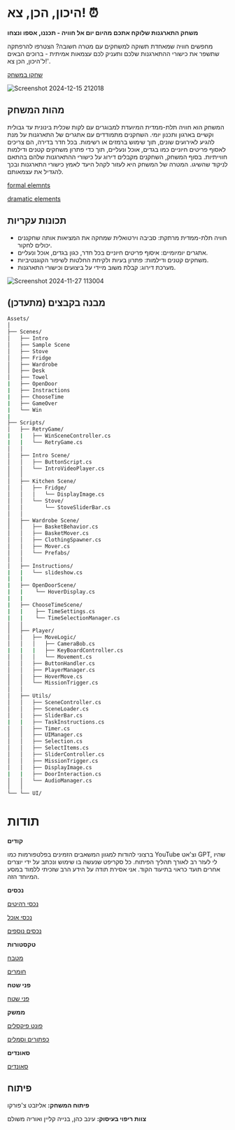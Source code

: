 # היכון, הכן, צא! ⏰
**משחק התארגנות שלוקח אתכם מהיום יום אל חוויה - תכננו, אספו ונצחו**

מחפשים חוויה שמאחדת תשוקה למשחקים עם מטרה חשובה? הצטרפו להרפתקה שתשפר את כישורי ההתארגנות שלכם ותעניק לכם עצמאות אמיתית - ברוכים הבאים ל'היכון, הכן צא!'.

[שחקו במשחק](https://lizachep.itch.io/final-game-house)


![Screenshot 2024-12-15 212018](https://github.com/user-attachments/assets/ac7cac38-557c-46ac-bda6-3d7f59f225df)


## מהות המשחק
המשחק הוא חוויה תלת-ממדית המיועדת למבוגרים עם לקות שכלית בינונית עד גבולית וקשיים בארגון ותכנון יומי. 
השחקנים מתמודדים עם אתגרים של התארגנות על מנת להגיע לאירועים שונים, תוך שימוש ברמזים או רשימות. בכל חדר בדירה, הם צריכים לאסוף פריטים חיוניים כמו בגדים, אוכל ונעליים, תוך כדי פתרון משחקים קטנים ודילמות חווייתיות.
בסוף המשחק, השחקנים מקבלים דירוג על כישורי ההתארגנות שלהם בהתאם לניקוד שהשיגו.
המטרה של המשחק היא לעזור לקהל היעד לאמץ כישורי התארגנות ובכך להגדיל את עצמאותם.

[formal elemnts](https://github.com/Liza-Gaming/Ready-Set-Go/blob/main/formal-elements.md)

[dramatic elements](https://github.com/Liza-Gaming/Ready-Set-Go/blob/main/dramatic-elements.md)
## תכונות עקריות
- חוויה תלת-ממדית מרתקת: סביבה וירטואלית שמחקה את המציאות אותה שחקננים יכולים לחקור.
- אתגרים יומיומיים: איסוף פריטים חיוניים בכל חדר, כגון בגדים, אוכל ונעליים.
- משחקים קטנים ודילמות: פתרון בעיות ולקיחת החלטות לשיפור הקוגנטיביות.
- מערכת דירוג: קבלת משוב מיידי על ביצועים וכישורי התארגנות.

![Screenshot 2024-11-27 113004](https://github.com/user-attachments/assets/b2121c8a-ffba-4e60-b5f2-7617a50a7d6d)

## מבנה בקבצים (מתעדכן)
```bash
Assets/
│
├── Scenes/
│   ├── Intro
│   ├── Sample Scene
│   ├── Stove
│   ├── Fridge
│   ├── Wardrobe
│   ├── Desk
│   ├── Towel
|   ├── OpenDoor
|   ├── Instractions
|   ├── ChooseTime
|   ├── GameOver
|   └── Win
|
├── Scripts/
│   ├── RetryGame/
|   |   ├── WinSceneController.cs
|   |   └── RetryGame.cs
│   │
│   ├── Intro Scene/
│   │   ├── ButtonScript.cs
│   │   └── IntroVideoPlayer.cs
│   │
│   ├── Kitchen Scene/
│   │   ├── Fridge/
│   │   │   └── DisplayImage.cs
│   │   └── Stove/
│   │       └── StoveSliderBar.cs
│   │
│   ├── Wardrobe Scene/
│   │   ├── BasketBehavior.cs
│   │   ├── BasketMover.cs
│   │   ├── ClothingSpawner.cs
│   │   ├── Mover.cs
│   │   └── Prefabs/
│   │
│   ├── Instructions/
|   |   └── slideshow.cs
|   |   
|   ├── OpenDoorScene/
|   |    └── HoverDisplay.cs   
|   |
|   ├── ChooseTimeScene/
|   |    ├── TimeSettings.cs
|   |    └── TimeSelectionManager.cs
│   │
│   ├── Player/
│   │   ├── MoveLogic/
│   │   │   ├── CameraBob.cs
|   |   |   ├── KeyBoardController.cs
│   │   │   └── Movement.cs
│   │   ├── ButtonHandler.cs
│   │   ├── PlayerManager.cs
│   │   ├── HoverMove.cs
│   │   └── MissionTrigger.cs
│   │
│   ├── Utils/
│   │   ├── SceneController.cs
│   │   ├── SceneLoader.cs
│   │   ├── SliderBar.cs
|   |   ├── TaskInstructions.cs
│   │   ├── Timer.cs
│   │   ├── UIManager.cs
│   │   ├── Selection.cs
│   │   ├── SelectItems.cs
│   │   ├── SliderController.cs
│   │   ├── MissionTrigger.cs
│   │   ├── DisplayImage.cs
|   |   ├── DoorInteraction.cs
│   │   └── AudioManager.cs
│   │
└── └── UI/
```


# תודות

**קודים**

ברצוני להודות למגוון המשאבים הזמינים בפלטפורמות כמו YouTube וצ'אט GPT, שהיו לי לעזר רב לאורך תהליך הפיתוח. כל סקריפט שנעשה בו שימוש ונכתב על ידי יוצרים אחרים תועד כראוי בתיעוד הקוד. אני אסירת תודה על הידע הרב שזכיתי ללמוד במסע המיוחד הזה.

**נכסים**

[נכסי רהיטים](https://kenney.nl/assets/furniture-kit)

[נכסי אוכל](https://kenney.nl/assets/food-kit)

[נכסים נוספים](https://assetstore.unity.com/packages/3d/props/simple-free-beach-models-287370)

**טקסטורות**

[מטבח](https://assetstore.unity.com/packages/3d/props/furniture/kitchen-furniture-starterpack-209331)

[חומרים](https://assetstore.unity.com/packages/3d/props/p3d-indoor-design-starter-kit-3d-models-furniture-264116)

**פני שטח**

[פני שטח](https://assetstore.unity.com/publishers/57553)

**ממשק**

[פונט פיקסלים](https://assetstore.unity.com/packages/2d/fonts/free-pixel-font-thaleah-140059)

[כפתורים וסמלים](https://assetstore.unity.com/packages/2d/gui/icons/fun-hyper-casual-ui-pack-free-302632)

**סאונדים**

[סאונדים](https://assetstore.unity.com/packages/audio/sound-fx/free-casual-game-sfx-pack-54116)

## פיתוח

**פיתוח המשחק:** אליזבט צ'פורקו

**צוות ריפוי בעיסוק:**
עינב כהן, בנייה קליין ואוריה משולם



